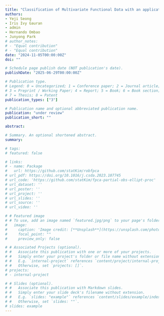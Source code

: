 ```yaml
---
title: "Classification of Multivariate Functional Data with an application to ADHD fMRI Data"
authors:
- Yeji Seong
- Iris Ivy Gauran
- admin
- Hernando Ombao
- Junyong Park
# author_notes:
# - "Equal contribution"
# - "Equal contribution"
date: "2024-11-05T00:00:00Z"
doi: ""

# Schedule page publish date (NOT publication's date).
publishDate: "2025-06-29T00:00:00Z"

# Publication type.
# Legend: 0 = Uncategorized; 1 = Conference paper; 2 = Journal article;
# 3 = Preprint / Working Paper; 4 = Report; 5 = Book; 6 = Book section;
# 7 = Thesis; 8 = Patent
publication_types: ["3"]

# Publication name and optional abbreviated publication name.
publication: "under review"
publication_short: ""

abstract: 

# Summary. An optional shortened abstract.
summary: 

# tags:
# featured: false

# links:
# - name: Package
#   url: https://github.com/statKim/robfpca
# url_pdf: https://doi.org/10.1016/j.csda.2023.107745
# url_code: 'https://github.com/statKim/fpca-partial-obs-ellipt-proc'
# url_dataset: ''
# url_poster: ''
# url_project: ''
# url_slides: ''
# url_source: ''
# url_video: ''

# # Featured image
# # To use, add an image named `featured.jpg/png` to your page's folder. 
#   image:
#     caption: 'Image credit: [**Unsplash**](https://unsplash.com/photos/s9CC2SKySJM)'
#     focal_point: ""
#     preview_only: false

# # Associated Projects (optional).
# #   Associate this publication with one or more of your projects.
# #   Simply enter your project's folder or file name without extension.
# #   E.g. `internal-project` references `content/project/internal-project/index.md`.
# #   Otherwise, set `projects: []`.
# projects:
# - internal-project

# # Slides (optional).
# #   Associate this publication with Markdown slides.
# #   Simply enter your slide deck's filename without extension.
# #   E.g. `slides: "example"` references `content/slides/example/index.md`.
# #   Otherwise, set `slides: ""`.
# slides: example
---
```


<!--
{{% callout note %}}
Create your slides in Markdown - click the *Slides* button to check out the example.
{{% /callout %}}

Supplementary notes can be added here, including [code, math, and images](https://wowchemy.com/docs/writing-markdown-latex/).
-->
